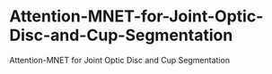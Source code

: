 # Attention-MNET-for-Joint-Optic-Disc-and-Cup-Segmentation
Attention-MNET for Joint Optic Disc and Cup Segmentation
